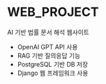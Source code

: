 # WEB_PROJECT

AI 기반 법률 문서 해석 웹사이트  
- OpenAI GPT API 사용  
- RAG 기반 질의응답 기능  
- PostgreSQL 기반 DB 저장  
- Django 웹 프레임워크 사용  